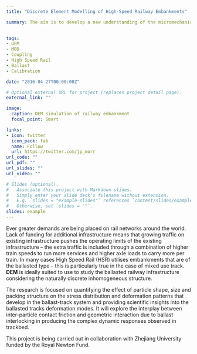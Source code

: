 ```yaml
---
title: "Discrete Element Modelling of High-Speed Railway Embankments"

summary: The aim is to develop a new understanding of the micromechanics of railway trackbed subjected to dynamic loads induced by high speed trains. This should lead to safer design of high-speed railway systems which require less maintenance and, therefore, are more sustainable.

 
tags:
- DEM
- MBD
- Coupling
- High Speed Rail
- Ballast
- Calibration

date: "2016-04-27T00:00:00Z"

# Optional external URL for project (replaces project detail page).
external_link: ""

image:
  caption: DEM simulation of railway embankment
  focal_point: Smart

links:
- icon: twitter
  icon_pack: fab
  name: Follow
  url: https://twitter.com/jp_morr
url_code: ""
url_pdf: ""
url_slides: ""
url_video: ""

# Slides (optional).
#   Associate this project with Markdown slides.
#   Simply enter your slide deck's filename without extension.
#   E.g. `slides = "example-slides"` references `content/slides/example-slides.md`.
#   Otherwise, set `slides = ""`.
slides: example
---
```


Ever greater demands are being placed on rail networks around the world. Lack of funding for additional infrastructure means that growing traffic on existing infrastructure pushes the operating limits of the existing infrastructure – the extra traffic is included through a combination of higher train speeds to run more services and higher axle loads to carry more per train. In many cases High Speed Rail (HSR) utilises embankments that are of the ballasted type – this is particularly true in the case of mixed use track. **DEM** is ideally suited to use to study the ballasted railway infrastructure considering the naturally discrete inhomogeneous structure.

The research is focused on quantifying the effect of particle shape, size and packing structure on the stress distribution and deformation patterns that develop in the ballast-track system and providing scientific insights into the ballasted tracks deformation modes. It will explore the interplay between inter-particle contact friction and geometric interaction due to ballast interlocking in producing the complex dynamic responses observed in trackbed.

This project is being carried out in collaboration with Zhejiang University funded by the Royal Newton Fund.
